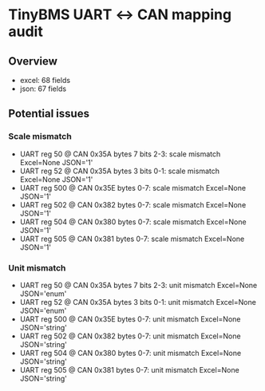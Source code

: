 # TinyBMS UART ↔ CAN mapping audit

## Overview

- excel: 68 fields
- json: 67 fields

## Potential issues

### Scale mismatch
- UART reg 50 @ CAN 0x35A bytes 7 bits 2-3: scale mismatch Excel=None JSON='1'
- UART reg 52 @ CAN 0x35A bytes 3 bits 0-1: scale mismatch Excel=None JSON='1'
- UART reg 500 @ CAN 0x35E bytes 0-7: scale mismatch Excel=None JSON='1'
- UART reg 502 @ CAN 0x382 bytes 0-7: scale mismatch Excel=None JSON='1'
- UART reg 504 @ CAN 0x380 bytes 0-7: scale mismatch Excel=None JSON='1'
- UART reg 505 @ CAN 0x381 bytes 0-7: scale mismatch Excel=None JSON='1'

### Unit mismatch
- UART reg 50 @ CAN 0x35A bytes 7 bits 2-3: unit mismatch Excel=None JSON='enum'
- UART reg 52 @ CAN 0x35A bytes 3 bits 0-1: unit mismatch Excel=None JSON='enum'
- UART reg 500 @ CAN 0x35E bytes 0-7: unit mismatch Excel=None JSON='string'
- UART reg 502 @ CAN 0x382 bytes 0-7: unit mismatch Excel=None JSON='string'
- UART reg 504 @ CAN 0x380 bytes 0-7: unit mismatch Excel=None JSON='string'
- UART reg 505 @ CAN 0x381 bytes 0-7: unit mismatch Excel=None JSON='string'
